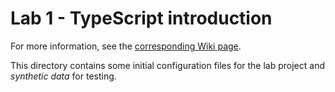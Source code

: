 # Lab 1 - TypeScript introduction

For more information, see the [corresponding Wiki page](https://github.com/ftsrg-edu/ase-labs/wiki/Lab-1-%E2%80%90-TypeScript-introduction).

This directory contains some initial configuration files for the lab project and _synthetic data_ for testing.
